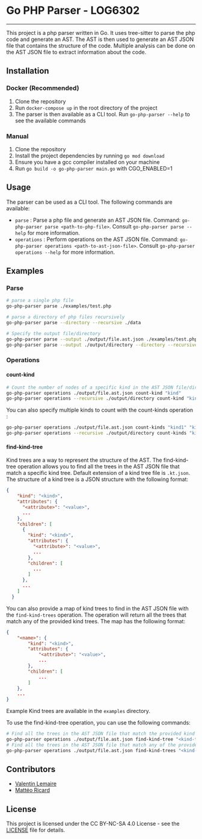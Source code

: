 # Go PHP Parser - LOG6302

---
This project is a php parser written in Go. It uses tree-sitter to parse the php code and generate an AST. The AST is then used to generate an AST JSON file that contains the structure of the code.
Multiple analysis can be done on the AST JSON file to extract information about the code.

## Installation
### Docker (Recommended)
1. Clone the repository
2. Run `docker-compose up` in the root directory of the project
3. The parser is then available as a CLI tool. Run `go-php-parser --help` to see the available commands

### Manual
1. Clone the repository
2. Install the project dependencies by running `go mod download`
3. Ensure you have a gcc compiler installed on your machine
4. Run `go build -o go-php-parser main.go` with CGO_ENABLED=1

## Usage
The parser can be used as a CLI tool. The following commands are available:
- `parse` : Parse a php file and generate an AST JSON file. Command: `go-php-parser parse <path-to-php-file>`. Consult `go-php-parser parse --help` for more information.
- `operations` : Perform operations on the AST JSON file. Command: `go-php-parser operations <path-to-ast-json-file>`. Consult `go-php-parser operations --help` for more information.


## Examples
### Parse

```bash
# parse a single php file
go-php-parser parse ./examples/test.php
```
```bash
# parse a directory of php files recursively
go-php-parser parse --directory --recursive ./data
```
```bash
# Specify the output file/directory
go-php-parser parse --output ./output/file.ast.json ./examples/test.php
go-php-parser parse --output ./output/directory --directory --recursive ./data
```

### Operations
#### count-kind
```bash
# Count the number of nodes of a specific kind in the AST JSON file/directory
go-php-parser operations ./output/file.ast.json count-kind "kind"
go-php-parser operations --recursive ./output/directory count-kind "kind"
```
You can also specify multiple kinds to count with the count-kinds operation :
```bash
go-php-parser operations ./output/file.ast.json count-kinds "kind1" "kind2" "kind3"
go-php-parser operations --recursive ./output/directory count-kinds "kind1" "kind2" "kind3"
```

#### find-kind-tree
Kind trees are a way to represent the structure of the AST. The find-kind-tree operation allows you to find all the trees in the AST JSON file that match a specific kind tree.
Default extension of a kind tree file is `.kt.json`.
The structure of a kind tree is a JSON structure with the following format:
```json
{
    "kind": "<kind>",
    "attributes": {
      "<attribute>": "<value>",
      ...
    },
    "children": [
      {
        "kind": "<kind>",
        "attributes": {
          "<attribute>": "<value>",
          ...
        },
        "children": [
          ...
        ]
      },
      ...
    ]
  }
```
You can also provide a map of kind trees to find in the AST JSON file with the `find-kind-trees` operation. The operation will return all the trees that match any of the provided kind trees. The map has the following format:
```json
{
    "<name>": {
        "kind": "<kind>",
        "attributes": {
            "<attribute>": "<value>",
            ...
        },
        "children": [
            ...
        ]
    },
    ...
}
```

Example Kind trees are available in the `examples` directory.

To use the find-kind-tree operation, you can use the following commands:
```bash
# Find all the trees in the AST JSON file that match the provided kind tree
go-php-parser operations ./output/file.ast.json find-kind-tree "<kind-tree.kt.json>"
# Find all the trees in the AST JSON file that match any of the provided kind trees
go-php-parser operations ./output/file.ast.json find-kind-trees "<kind-trees.kt.json>"
```

## Contributors
- [Valentin Lemaire](https://github.com/28Pollux28)
- [Mattéo Ricard](https://github.com/RicardMatteo)

## License
This project is licensed under the CC BY-NC-SA 4.0 License - see the [LICENSE](LICENSE) file for details.
 